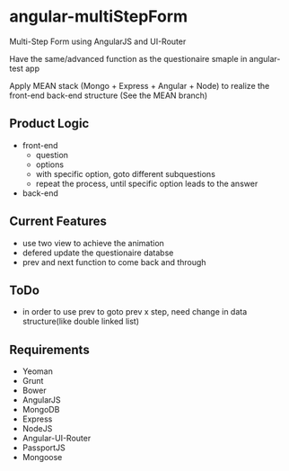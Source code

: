 angular-multiStepForm
=====================

Multi-Step Form using AngularJS and UI-Router

Have the same/advanced function as the questionaire smaple in angular-test app

Apply MEAN stack (Mongo + Express + Angular + Node) to realize the front-end back-end structure (See the MEAN branch)

## Product Logic
* front-end
    * question
    * options
    * with specific option, goto different subquestions
    * repeat the process, until specific option leads to the answer
* back-end

## Current Features
* use two view to achieve the animation
* defered update the questionaire databse
* prev and next function to come back and through

## ToDo
* in order to use prev to goto prev x step, need change in data structure(like double linked list)

## Requirements
* Yeoman
* Grunt
* Bower
* AngularJS
* MongoDB
* Express
* NodeJS
* Angular-UI-Router
* PassportJS
* Mongoose


